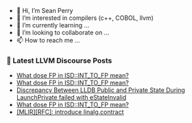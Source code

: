 - 👋 Hi, I’m Sean Perry
- 👀 I’m interested in compilers (c++, COBOL, llvm)
- 🌱 I’m currently learning ...
- 💞️ I’m looking to collaborate on ...
- 📫 How to reach me ...

<!---
s66perry/s66perry is a ✨ special ✨ repository because its `README.md` (this file) appears on your GitHub profile.
You can click the Preview link to take a look at your changes.
--->
### 📕 Latest LLVM Discourse Posts

<!-- DISCOURSE-LLVM:START -->
- [What dose FP in ISD::INT_TO_FP mean?](https://discourse.llvm.org/t/what-dose-fp-in-isd-int-to-fp-mean/83972#post_3)
- [What dose FP in ISD::INT_TO_FP mean?](https://discourse.llvm.org/t/what-dose-fp-in-isd-int-to-fp-mean/83972#post_2)
- [Discrepancy Between LLDB Public and Private State During LaunchPrivate failed with eStateInvalid](https://discourse.llvm.org/t/discrepancy-between-lldb-public-and-private-state-during-launchprivate-failed-with-estateinvalid/83973#post_1)
- [What dose FP in ISD::INT_TO_FP mean?](https://discourse.llvm.org/t/what-dose-fp-in-isd-int-to-fp-mean/83972#post_1)
- [[MLIR][RFC]: introduce linalg.contract](https://discourse.llvm.org/t/mlir-rfc-introduce-linalg-contract/83589?page=2#post_37)
<!-- DISCOURSE-LLVM:END -->
